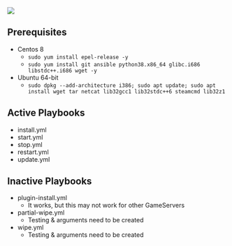 <img src="https://cdn.akamai.steamstatic.com/steam/apps/252490/header.jpg"/>

## Prerequisites
* Centos 8
    * `sudo yum install epel-release -y`
    * `sudo yum install git ansible python38.x86_64 glibc.i686 libstdc++.i686 wget -y`
* Ubuntu 64-bit
    * `sudo dpkg --add-architecture i386; sudo apt update; sudo apt install wget tar netcat lib32gcc1 lib32stdc++6 steamcmd lib32z1`

## Active Playbooks
* install.yml
* start.yml
* stop.yml
* restart.yml
* update.yml

## Inactive Playbooks
* plugin-install.yml
    * It works, but this may not work for other GameServers
* partial-wipe.yml
    * Testing & arguments need to be created
* wipe.yml
    * Testing & arguments need to be created